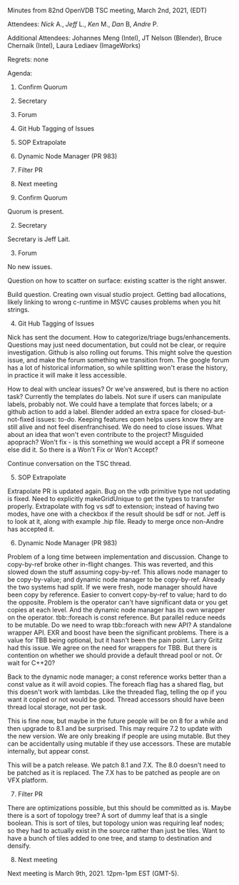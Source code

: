 Minutes from 82nd OpenVDB TSC meeting, March 2nd, 2021, (EDT)

Attendees: *Nick* A., *Jeff* L., *Ken* M., *Dan* B, *Andre* P.

Additional Attendees: Johannes Meng (Intel), JT Nelson (Blender),
Bruce Chernaik (Intel), Laura Lediaev (ImageWorks)

Regrets: none

Agenda:

1) Confirm Quorum
2) Secretary
3) Forum
4) Git Hub Tagging of Issues
5) SOP Extrapolate
6) Dynamic Node Manager (PR 983)
7) Filter PR
8) Next meeting

1) Confirm Quorum

Quorum is present.

2) Secretary

Secretary is Jeff Lait.

3) Forum

No new issues.

Question on how to scatter on surface: existing scatter is the right answer.

Build question.  Creating own visual studio project.  Getting bad allocations, likely linking to wrong c-runtime in MSVC causes problems when you hit strings.  

4) Git Hub Tagging of Issues

Nick has sent the document.  How to categorize/triage bugs/enhancements.  Questions may just need documentation, but could not be clear, or require investigation.  Github is also rolling out forums.  This might solve the question issue, and make the forum something we transition from.  The google forum has a lot of historical information, so while splitting won't erase the history, in practice it will make it less accessible.

How to deal with unclear issues?  Or we've answered, but is there no action task? Currently the templates do labels.  Not sure if users can manipulate labels, probably not.  We could have a template that forces labels; or a github action to add a label.  Blender added an extra space for closed-but-not-fixed issues: to-do.  Keeping features open helps users know they are still alive and not feel disenfranchised.  We do need to close issues.  What about an idea that won't even contribute to the project?    Misguided apoprach?  Won't fix - is this something we would accept a PR if someone else did it.  So there is a Won't Fix or Won't Accept?

Continue conversation on the TSC thread.

5) SOP Extrapolate

Extrapolate PR is updated again.  Bug on the vdb primitive type not updating is fixed.  Need to explicitly makeGridUnique to get the types to transfer properly.  Extrapolate with fog vs sdf to extension; instead of having two modes, have one with a checkbox if the result should be sdf or not.  Jeff is to look at it, along with example .hip file.   Ready to merge once non-Andre has accepted it.

6) Dynamic Node Manager (PR 983)

Problem of a long time between implementation and discussion.  Change to copy-by-ref broke other in-flight changes.  This was reverted, and this slowed down the stuff assuming copy-by-ref.  This allows node manager to be copy-by-value; and dynamic node manager to be copy-by-ref.  Already the two systems had split.  If we were fresh, node manager should have been copy by reference.  Easier to convert copy-by-ref to value; hard to do the opposite.  Problem is the operator can't have significant data or you get copies at each level.  And the dynamic node manager has its own wrapper on the operator. tbb::foreach is const reference.  But parallel reduce needs to be mutable.  Do we need to wrap tbb::foreach with new API?  A standalone wrapper API.  EXR and boost have been the significant problems.  There is a value for TBB being optional, but it hasn't been the pain point.  Larry Gritz had this issue.  We agree on the need for wrappers for TBB.  But there is contention on whether we should provide a default thread pool or not.  Or wait for C++20?

Back to the dynamic node manager; a const reference works better than a const value as it will avoid copies.  The foreach flag has a shared flag, but this doesn't work with lambdas.  Like the threaded flag, telling the op if you want it copied or not would be good.  Thread accessors should have been thread local storage, not per task.

This is fine now, but maybe in the future people will be on 8 for a while and then upgrade to 8.1 and be surprised.  This may require 7.2 to update with the new version.  We are only breaking if people are using mutable.  But they can be accidentally using mutable if they use accessors.  These are mutable internally, but appear const.

This will be a patch release.  We patch 8.1 and 7.X.  The 8.0 doesn't need to be patched as it is replaced.  The 7.X has to be patched as people are on VFX platform.

7) Filter PR

There are optimizations possible, but this should be committed as is.  Maybe there is a sort of topology tree?  A sort of dummy leaf that is a single boolean.  This is sort of tiles, but topology union was requiring leaf nodes; so they had to actually exist in the source rather than just be tiles.  Want to have a bunch of tiles added to one tree, and stamp to destination and densify. 

8) Next meeting

Next meeting is March 9th, 2021. 12pm-1pm EST (GMT-5).
